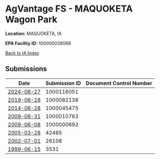 # AgVantage FS - MAQUOKETA Wagon Park 

**Location:** MAQUOKETA, IA

**EPA Facility ID:** 100000039068

[Back to IA Index](../../index.md)

## Submissions

| Date | Submission ID | Document Control Number |
|------|--------------|-------------------------|
| [2024-08-27](submissions/1000116051.md) | 1000116051 |  |
| [2019-08-28](submissions/1000082138.md) | 1000082138 |  |
| [2014-08-28](submissions/1000045475.md) | 1000045475 |  |
| [2009-08-31](submissions/1000010763.md) | 1000010763 |  |
| [2009-06-08](submissions/1000000692.md) | 1000000692 |  |
| [2005-03-28](submissions/42485.md) | 42485 |  |
| [2002-07-01](submissions/26108.md) | 26108 |  |
| [1999-06-15](submissions/3531.md) | 3531 |  |
